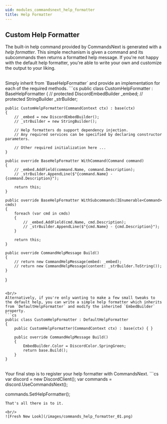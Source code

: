 ```yaml
---
uid: modules_commandsnext_help_formatter
title: Help Formatter
---
```


## Custom Help Formatter
The built-in help command provided by CommandsNext is generated with a *help formatter*.
This simple mechanism is given a command and its subcommands then returns a formatted help message.
If you're not happy with the default help formatter, you're able to write your own and customize the output to your liking.

<br/>
Simply inherit from `BaseHelpFormatter` and provide an implementation for each of the required methods.
```cs
public class CustomHelpFormatter : BaseHelpFormatter
{
    // protected DiscordEmbedBuilder _embed;
    // protected StringBuilder _strBuilder;

    public CustomHelpFormatter(CommandContext ctx) : base(ctx)
    {
        // _embed = new DiscordEmbedBuilder();
        // _strBuilder = new StringBuilder();

		// Help formatters do support dependency injection.
		// Any required services can be specified by declaring constructor parameters.

        // Other required initialization here ...
    }

    public override BaseHelpFormatter WithCommand(Command command)
    {
        // _embed.AddField(command.Name, command.Description);
        // _strBuilder.AppendLine($"{command.Name} - {command.Description}");

        return this;
    }

    public override BaseHelpFormatter WithSubcommands(IEnumerable<Command> cmds)
    {
        foreach (var cmd in cmds)
        {
            // _embed.AddField(cmd.Name, cmd.Description);
            // _strBuilder.AppendLine($"{cmd.Name} - {cmd.Description}");
        }

        return this;
    }

    public override CommandHelpMessage Build()
    {
        // return new CommandHelpMessage(embed: _embed);
        // return new CommandHelpMessage(content: _strBuilder.ToString());
    }
}
```

<br/>
Alternatively, if you're only wanting to make a few small tweaks to the default help, you can write a simple help formatter which inherits from `DefaultHelpFormatter` and modify the inherited `EmbedBuilder` property.
```cs
public class CustomHelpFormatter : DefaultHelpFormatter
{
    public CustomHelpFormatter(CommandContext ctx) : base(ctx) { }

    public override CommandHelpMessage Build()
    {
        EmbedBuilder.Color = DiscordColor.SpringGreen;
        return base.Build();
    }
}
```

<br/>
Your final step is to register your help formatter with CommandsNext.
```cs
var discord = new DiscordClient();
var commands = discord.UseCommandsNext();

commands.SetHelpFormatter<CustomHelpFormatter>();
```
That's all there is to it.

<br/>
![Fresh New Look](/images/commands_help_formatter_01.png)
